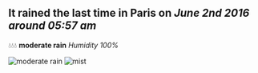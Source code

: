 ## It rained the last time in Paris on *June 2nd 2016 around 05:57 am*
💧💧💧  **moderate rain** *Humidity 100%*

![moderate rain](http://openweathermap.org/img/w/10d.png) ![mist](http://openweathermap.org/img/w/50d.png)
